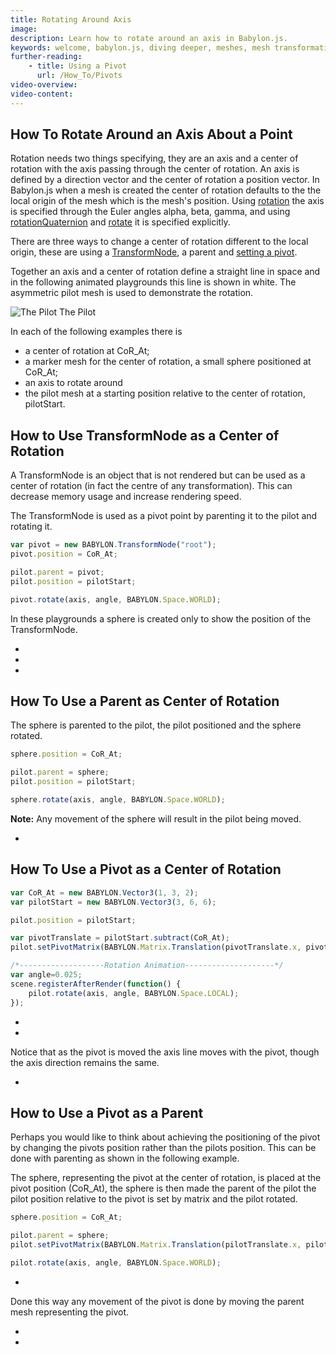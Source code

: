 ```yaml
---
title: Rotating Around Axis
image: 
description: Learn how to rotate around an axis in Babylon.js.
keywords: welcome, babylon.js, diving deeper, meshes, mesh transformation, transformation, axis rotation
further-reading:
    - title: Using a Pivot
      url: /How_To/Pivots
video-overview:
video-content:
---
```


## How To Rotate Around an Axis About a Point

Rotation needs two things specifying, they are an axis and a center of rotation with the axis passing through the center of rotation. An axis is defined by a direction vector and the center of rotation a position vector. In Babylon.js when a mesh is created the center of rotation defaults to the the local origin of the mesh which is the mesh's position. Using [rotation](/babylon101/Position#rotation) the axis is specified through the Euler angles alpha, beta, gamma, and using [rotationQuaternion](/features/Position,_Rotation,_Scaling#rotationquaternion) and [rotate](/features/Position,_Rotation,_Scaling#rotate) it is specified explicitly. 

There are three ways to change a center of rotation different to the local origin, these are using a [TransformNode](/How_To/TransformNode), a parent and [setting a pivot](/How_To/Pivots).

Together an axis and a center of rotation define a straight line in space and in the following animated playgrounds this line is shown in white. The asymmetric pilot mesh is used to demonstrate the rotation.

![The Pilot](/img/how_to/Mesh/pilot.jpg)
The Pilot


In each of the following examples there is

* a center of rotation at CoR_At;
* a marker mesh for the center of rotation, a small sphere positioned at CoR_At;
* an axis to rotate around
* the pilot mesh at a starting position relative to the center of rotation, pilotStart.

## How to Use TransformNode as a Center of Rotation

A TransformNode is an object that is not rendered but can be used as a center of rotation (in fact the centre of any transformation). This can decrease memory usage and increase rendering speed.

The TransformNode is used as a pivot point by parenting it to the pilot and rotating it.

```javascript
var pivot = new BABYLON.TransformNode("root");
pivot.position = CoR_At;

pilot.parent = pivot;
pilot.position = pilotStart;

pivot.rotate(axis, angle, BABYLON.Space.WORLD);
```
In these playgrounds a sphere is created only to show the position of the TransformNode.

* <Playground id="#1JLGFP#36" title="Rotating TransformNode" description="Simple example of a Rotating TransformNode." image=""/>
* <Playground id="#C12LH3#3" title="Rotating Mesh Moving TransformNode along Axis" description="Simple example of a rotating mesh moving TransformNode along axis." image=""/>
* <Playground id="#C12LH3#4" title="Rotating Mesh Moving TransformNode" description="Simple example of a rotating mesh moving TransformNode." image=""/>

## How To Use a Parent as Center of Rotation

The sphere is parented to the pilot, the pilot positioned and the sphere rotated.

```javascript
sphere.position = CoR_At;

pilot.parent = sphere;
pilot.position = pilotStart;

sphere.rotate(axis, angle, BABYLON.Space.WORLD);
```

**Note:** Any movement of the sphere will result in the pilot being moved.

* <Playground id="#1JLGFP#31" title="Rotating Parent" description="Simple example of a rotating parent." image=""/>

## How To Use a Pivot as a Center of Rotation

```javascript
var CoR_At = new BABYLON.Vector3(1, 3, 2);
var pilotStart = new BABYLON.Vector3(3, 6, 6);

pilot.position = pilotStart; 

var pivotTranslate = pilotStart.subtract(CoR_At);
pilot.setPivotMatrix(BABYLON.Matrix.Translation(pivotTranslate.x, pivotTranslate.y, pivotTranslate.z));
```

```javascript	
/*-------------------Rotation Animation--------------------*/
var angle=0.025;   
scene.registerAfterRender(function() {
    pilot.rotate(axis, angle, BABYLON.Space.LOCAL);  
});
```
* <Playground id="#C12LH3#7" title="Rotating Mesh with Pivot" description="Simple example of a rotating mesh with pivot." image=""/>
* <Playground id="#C12LH3#8" title="Rotating Mesh Moving Pivot along Axis" description="Simple example of a rotating mesh moving pivot along axis." image=""/>

Notice that as the pivot is moved the axis line moves with the pivot, though the axis direction remains the same.  
* <Playground id="#C12LH3#9" title="Rotating Mesh Moving Pivot" description="Simple example of a rotating mesh moving pivot." image=""/>

## How to Use a Pivot as a Parent

Perhaps you would like to think about achieving the positioning of the pivot by changing the pivots position rather than the pilots position. This can be done with parenting as shown in the following example.

The sphere, representing the pivot at the center of rotation, is placed at the pivot position (CoR_At), the sphere is then made the parent of the pilot the pilot position relative to the pivot is set by matrix and the pilot rotated.

```javascript
sphere.position = CoR_At;

pilot.parent = sphere;
pilot.setPivotMatrix(BABYLON.Matrix.Translation(pilotTranslate.x, pilotTranslate.y, pilotTranslate.z));

pilot.rotate(axis, angle, BABYLON.Space.WORLD);
```

* <Playground id="#1JLGFP#77" title="Rotating Mesh as Pivot's Child" description="Simple example of a rotating mesh as pivot's child." image=""/>

Done this way any movement of the pivot is done by moving the parent mesh representing the pivot.  
* <Playground id="#1JLGFP#78" title="Rotating Mesh Moving Pivot's Parent along Axis" description="Simple example of a rotating mesh moving pivot's parent along axis." image=""/>
* <Playground id="#1JLGFP#80" title="Rotating Mesh Moving Pivot's Parent" description="Simple example of a rotating mesh moving pivot's parent." image=""/>